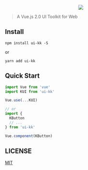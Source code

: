 
<p align="center">
  <a href="LICENSE">
    <img src="https://img.shields.io/badge/License-MIT-yellow.svg">
  </a>
</p>

> A Vue.js 2.0 UI Toolkit for Web

## Install
```shell
npm install ui-kk -S
```

or

```shell
yarn add ui-kk
```

## Quick Start
``` javascript
import Vue from 'vue'
import KUI from 'ui-kk'

Vue.use(...KUI)

// or
import {
  KButton
  // ...
} from 'ui-kk'

Vue.component(KButton)
```


## LICENSE
[MIT](https://zh.wikipedia.org/wiki/MIT%E8%A8%B1%E5%8F%AF%E8%AD%89)

